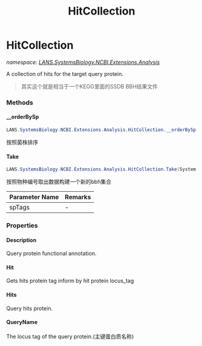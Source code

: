 ﻿---
title: HitCollection
---

# HitCollection
_namespace: [LANS.SystemsBiology.NCBI.Extensions.Analysis](N-LANS.SystemsBiology.NCBI.Extensions.Analysis.html)_

A collection of hits for the target query protein.

> 
>  其实这个就是相当于一个KEGG里面的SSDB BBH结果文件
>  


### Methods

#### __orderBySp
```csharp
LANS.SystemsBiology.NCBI.Extensions.Analysis.HitCollection.__orderBySp
```
按照菌株排序

#### Take
```csharp
LANS.SystemsBiology.NCBI.Extensions.Analysis.HitCollection.Take(System.String[])
```
按照物种编号取出数据构建一个新的bbh集合

|Parameter Name|Remarks|
|--------------|-------|
|spTags|-|



### Properties

#### Description
Query protein functional annotation.
#### Hit
Gets hits protein tag inform by hit protein locus_tag
#### Hits
Query hits protein.
#### QueryName
The locus tag of the query protein.(主键蛋白质名称)
